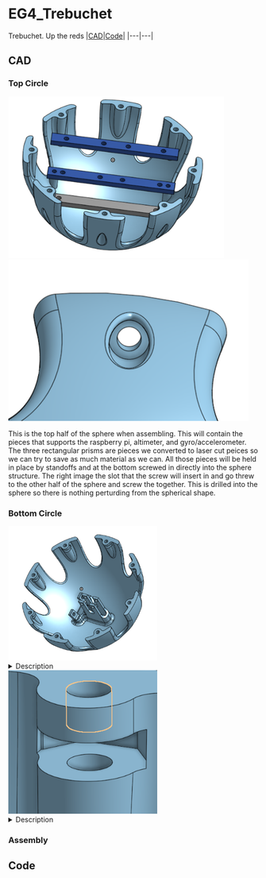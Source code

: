 # EG4_Trebuchet
Trebuchet. Up the reds
|[CAD](https://github.com/omckenn37/EG4_Trebuchet/blob/main/README.md#cad)|[Code](https://github.com/omckenn37/EG4_Trebuchet/blob/main/README.md#code)|
|---|---|
## CAD
### Top Circle
<p float="left">
  <img src="media/TopCircle.png" Height="325">
  <img src="media/ScrewSlot.png" height="325">

</p>


This is the top half of the sphere when assembling. This will contain the pieces that supports the raspberry pi, altimeter, and gyro/accelerometer. The three rectangular prisms are pieces we converted to laser cut peices so we can try to save as much material as we can. All those pieces will be held in place by standoffs and at the bottom screwed in directly into the sphere structure. The right image the slot that the screw will insert in and go threw to the other half of the sphere and screw the together. This is drilled into the sphere so there is nothing perturding from the spherical shape.


### Bottom Circle
<img src="media/BottomCircle.png" width="300">
                                                                                                             
<details>
<summary>Description</summary>
This is the bottom half of the sphere when assembling. This will contain the battery and power booster. The bottom ovalish extruded piece is what will hold the battery it has been made to match the shape with a bit of padding. The piece to the side of that is the holder of the power booster it has been made so it is at an angle so it saves space by optimizing on the curved shape of a sphere.  
</details>

<img src="media/NutSlot.png" width="300">
<details>
<summary>Description</summary>
This is a aspect that is ingrained inside along the capsule walls it pertrudes off to form an shape that will direct the screw into a gap where we can slide the nut into. And screw the capsule together. 
</details>




### Assembly

## Code

